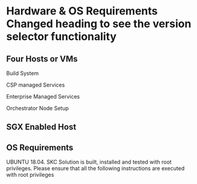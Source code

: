 # Hardware & OS Requirements  Changed heading to see the version selector functionality

## Four Hosts or VMs

   Build System

   CSP managed Services

   Enterprise Managed Services

   Orchestrator Node Setup

## SGX Enabled Host

## OS Requirements

   UBUNTU 18.04. SKC Solution is built, installed and tested with root privileges. Please ensure that all the following instructions are executed with root privileges
